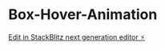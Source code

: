 # Box-Hover-Animation

[Edit in StackBlitz next generation editor ⚡️](https://stackblitz.com/~/github.com/JameelShaikh32/Box-Hover-Animation)